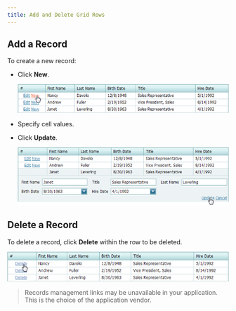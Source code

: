 ```yaml
---
title: Add and Delete Grid Rows
---
```

## Add a Record
To create a new record:
* Click **New**.
	
	![ASPxGridView_AddDelete](../../../images/Img7081.png)
* Specify cell values.
* Click **Update**.
	
	![SaveChanges](../../../images/Img7150.png)

## Delete a Record
To delete a record, click **Delete** within the row to be deleted.

![DeleteRow](../../../images/Img7149.png)

> Records management links may be unavailable in your application. This is the choice of the application vendor.